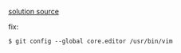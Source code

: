 [solution source](http://tooky.co.uk/there-was-a-problem-with-the-editor-vi-git-on-mac-os-x/)

fix:

`$ git config --global core.editor /usr/bin/vim`
